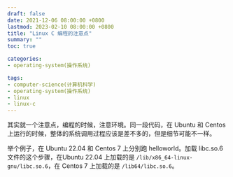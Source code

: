 ```yaml
---
draft: false
date: 2021-12-06 08:00:00 +0800
lastmod: 2023-02-10 08:00:00 +0800
title: "Linux C 编程的注意点"
summary: ""
toc: true

categories:
- operating-system(操作系统)

tags:
- computer-science(计算机科学)
- operating-system(操作系统)
- linux
- linux-c
---
```


其实就一个注意点，编程的时候，注意环境。同一段代码，在 Ubuntu 和 Centos 上运行的时候，整体的系统调用过程应该是差不多的，但是细节可能不一样。

举个例子，在 Ubuntu 22.04 和 Centos 7 上分别跑 helloworld。加载 libc.so.6 文件的这个步骤，在Ubuntu 22.04 上加载的是 `/lib/x86_64-linux-gnu/libc.so.6`，在 Centos 7 上加载的是 `/lib64/libc.so.6`。
